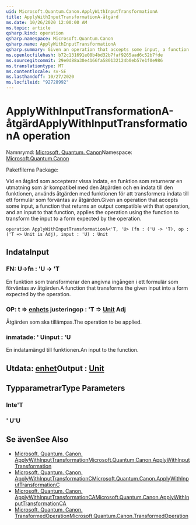 ```yaml
---
uid: Microsoft.Quantum.Canon.ApplyWithInputTransformationA
title: ApplyWithInputTransformationA-åtgärd
ms.date: 10/26/2020 12:00:00 AM
ms.topic: article
qsharp.kind: operation
qsharp.namespace: Microsoft.Quantum.Canon
qsharp.name: ApplyWithInputTransformationA
qsharp.summary: Given an operation that accepts some input, a function that returns an output compatible with that operation, and an input to that function, applies the operation using the function to transform the input to a form expected by the operation.
ms.openlocfilehash: b72c131691e08b4bd32b7faf9265aad6c52b7fde
ms.sourcegitcommit: 29e0d88a30e4166fa580132124b0eb57e1f0e986
ms.translationtype: MT
ms.contentlocale: sv-SE
ms.lasthandoff: 10/27/2020
ms.locfileid: "92728992"
---
```

# <a name="applywithinputtransformationa-operation"></a><span data-ttu-id="f8bda-102">ApplyWithInputTransformationA-åtgärd</span><span class="sxs-lookup"><span data-stu-id="f8bda-102">ApplyWithInputTransformationA operation</span></span>

<span data-ttu-id="f8bda-103">Namnrymd: [Microsoft. Quantum. Canon](xref:Microsoft.Quantum.Canon)</span><span class="sxs-lookup"><span data-stu-id="f8bda-103">Namespace: [Microsoft.Quantum.Canon](xref:Microsoft.Quantum.Canon)</span></span>

<span data-ttu-id="f8bda-104">Paketfilerna [](https://nuget.org/packages/)</span><span class="sxs-lookup"><span data-stu-id="f8bda-104">Package: [](https://nuget.org/packages/)</span></span>


<span data-ttu-id="f8bda-105">Vid en åtgärd som accepterar vissa indata, en funktion som returnerar en utmatning som är kompatibel med den åtgärden och en indata till den funktionen, används åtgärden med funktionen för att transformera indata till ett formulär som förväntas av åtgärden.</span><span class="sxs-lookup"><span data-stu-id="f8bda-105">Given an operation that accepts some input, a function that returns an output compatible with that operation, and an input to that function, applies the operation using the function to transform the input to a form expected by the operation.</span></span>

```qsharp
operation ApplyWithInputTransformationA<'T, 'U> (fn : ('U -> 'T), op : ('T => Unit is Adj), input : 'U) : Unit
```


## <a name="input"></a><span data-ttu-id="f8bda-106">Indata</span><span class="sxs-lookup"><span data-stu-id="f8bda-106">Input</span></span>

### <a name="fn--u---t"></a><span data-ttu-id="f8bda-107">FN: U-></span><span class="sxs-lookup"><span data-stu-id="f8bda-107">fn : 'U -> 'T</span></span>

<span data-ttu-id="f8bda-108">En funktion som transformerar den angivna ingången i ett formulär som förväntas av åtgärden.</span><span class="sxs-lookup"><span data-stu-id="f8bda-108">A function that transforms the given input into a form expected by the operation.</span></span>


### <a name="op--t--unit-adj"></a><span data-ttu-id="f8bda-109">OP: t => [enhets](xref:microsoft.quantum.lang-ref.unit) justering</span><span class="sxs-lookup"><span data-stu-id="f8bda-109">op : 'T => [Unit](xref:microsoft.quantum.lang-ref.unit) Adj</span></span>

<span data-ttu-id="f8bda-110">Åtgärden som ska tillämpas.</span><span class="sxs-lookup"><span data-stu-id="f8bda-110">The operation to be applied.</span></span>


### <a name="input--u"></a><span data-ttu-id="f8bda-111">inmatade: ' U</span><span class="sxs-lookup"><span data-stu-id="f8bda-111">input : 'U</span></span>

<span data-ttu-id="f8bda-112">En indatamängd till funktionen.</span><span class="sxs-lookup"><span data-stu-id="f8bda-112">An input to the function.</span></span>



## <a name="output--unit"></a><span data-ttu-id="f8bda-113">Utdata: [enhet](xref:microsoft.quantum.lang-ref.unit)</span><span class="sxs-lookup"><span data-stu-id="f8bda-113">Output : [Unit](xref:microsoft.quantum.lang-ref.unit)</span></span>



## <a name="type-parameters"></a><span data-ttu-id="f8bda-114">Typparametrar</span><span class="sxs-lookup"><span data-stu-id="f8bda-114">Type Parameters</span></span>

### <a name="t"></a><span data-ttu-id="f8bda-115">Inte</span><span class="sxs-lookup"><span data-stu-id="f8bda-115">'T</span></span>


### <a name="u"></a><span data-ttu-id="f8bda-116">' U</span><span class="sxs-lookup"><span data-stu-id="f8bda-116">'U</span></span>



## <a name="see-also"></a><span data-ttu-id="f8bda-117">Se även</span><span class="sxs-lookup"><span data-stu-id="f8bda-117">See Also</span></span>

- [<span data-ttu-id="f8bda-118">Microsoft. Quantum. Canon. ApplyWithInputTransformation</span><span class="sxs-lookup"><span data-stu-id="f8bda-118">Microsoft.Quantum.Canon.ApplyWithInputTransformation</span></span>](xref:Microsoft.Quantum.Canon.ApplyWithInputTransformation)
- [<span data-ttu-id="f8bda-119">Microsoft. Quantum. Canon. ApplyWithInputTransformationC</span><span class="sxs-lookup"><span data-stu-id="f8bda-119">Microsoft.Quantum.Canon.ApplyWithInputTransformationC</span></span>](xref:Microsoft.Quantum.Canon.ApplyWithInputTransformationC)
- [<span data-ttu-id="f8bda-120">Microsoft. Quantum. Canon. ApplyWithInputTransformationCA</span><span class="sxs-lookup"><span data-stu-id="f8bda-120">Microsoft.Quantum.Canon.ApplyWithInputTransformationCA</span></span>](xref:Microsoft.Quantum.Canon.ApplyWithInputTransformationCA)
- [<span data-ttu-id="f8bda-121">Microsoft. Quantum. Canon. TransformedOperation</span><span class="sxs-lookup"><span data-stu-id="f8bda-121">Microsoft.Quantum.Canon.TransformedOperation</span></span>](xref:Microsoft.Quantum.Canon.TransformedOperation)